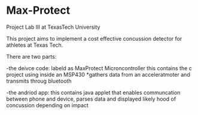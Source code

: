 # Max-Protect
Project Lab III at TexasTech University

This project aims to implement a cost effective concussion detector for athletes at Texas Tech.

There are two parts:

  -the deivce code: labeld as MaxProtect Microncontroller
                    this contains the c project using inside an MSP430
                    *gathers data from an acceleratmoter and transmits throug bluetooth

  -the andriod app:  this contains java applet that enables communcation between phone
                      and device, parses data and displayed likely hood of concussion depending on impact
